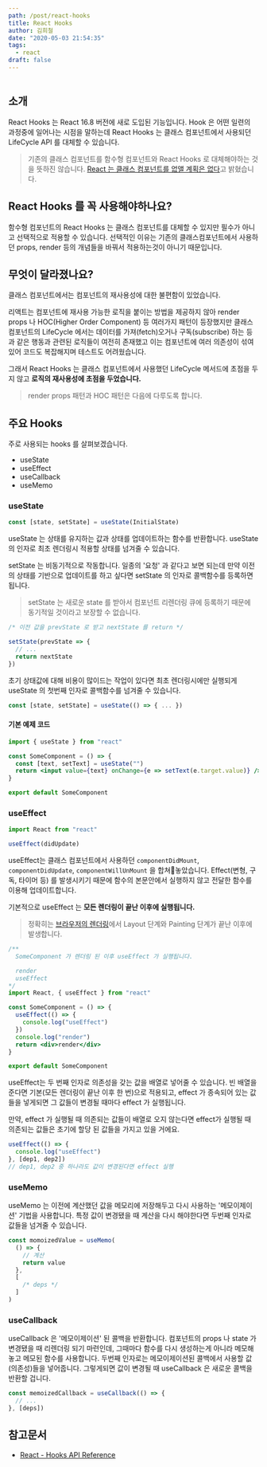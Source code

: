 ```yaml
---
path: /post/react-hooks
title: React Hooks
author: 김희철
date: "2020-05-03 21:54:35"
tags:
  - react
draft: false
---
```


```toc

```

## 소개

React Hooks 는 React 16.8 버전에 새로 도입된 기능입니다. Hook 은 어떤 일련의 과정중에 일어나는 시점을 말하는데 React Hooks 는 클래스 컴포넌트에서 사용되던 LifeCycle API 를 대체할 수 있습니다.

> 기존의 클래스 컴포넌트를 함수형 컴포넌트와 React Hooks 로 대체해야하는 것을 뜻하진 않습니다. [React 는 클래스 컴포넌트를 없앨 계획은 없다](https://ko.reactjs.org/docs/hooks-intro.html#no-breaking-changes)고 밝혔습니다.

## React Hooks 를 꼭 사용해야하나요?

함수형 컴포넌트의 React Hooks 는 클래스 컴포넌트를 대체할 수 있지만 필수가 아니고 선택적으로 적용할 수 있습니다. 선택적인 이유는 기존의 클래스컴포넌트에서 사용하던 props, render 등의 개념들을 바꿔서 적용하는것이 아니기 때문입니다.

## 무엇이 달라졌나요?

클래스 컴포넌트에서는 컴포넌트의 재사용성에 대한 불편함이 있었습니다.

리액트는 컴포넌트에 재사용 가능한 로직을 붙이는 방법을 제공하지 않아 render props 나 HOC(Higher Order Component) 등 여러가지 패턴이 등장했지만 클래스 컴포넌트의 LifeCycle 에서는 데이터를 가져(fetch)오거나 구독(subscribe) 하는 등과 같은 행동과 관련된 로직들이 여전히 존재했고 이는 컴포넌트에 여러 의존성이 섞여있어 코드도 복잡해지며 테스트도 어려웠습니다.

그래서 React Hooks 는 클래스 컴포넌트에서 사용했던 LifeCycle 메서드에 초점을 두지 않고 **로직의 재사용성에 초점을 두었습니다.**

> render props 패턴과 HOC 패턴은 다음에 다루도록 합니다.

## 주요 Hooks

주로 사용되는 hooks 를 살펴보겠습니다.

- useState
- useEffect
- useCallback
- useMemo

### useState

```jsx
const [state, setState] = useState(InitialState)
```

useState 는 상태를 유지하는 값과 상태를 업데이트하는 함수를 반환합니다. useState 의 인자로 최초 렌더링시 적용할 상태를 넘겨줄 수 있습니다.

setState 는 비동기적으로 작동합니다. 일종의 '요청' 과 같다고 보면 되는데 만약 이전의 상태를 기반으로 업데이트를 하고 싶다면 setState 의 인자로 콜백함수를 등록하면됩니다.

> setState 는 새로운 state 를 받아서 컴포넌트 리렌더링 큐에 등록하기 때문에 동기적일 것이라고 보장할 수 없습니다.

```jsx
/* 이전 값을 prevState 로 받고 nextState 를 return */

setState(prevState => {
  // ...
  return nextState
})
```

초기 상태값에 대해 비용이 많이드는 작업이 있다면 최초 렌더링시에만 실행되게 useState 의 첫번째 인자로 콜백함수를 넘겨줄 수 있습니다.

```jsx
const [state, setState] = useState(() => { ... })
```

#### 기본 예제 코드

```jsx
import { useState } from "react"

const SomeComponent = () => {
  const [text, setText] = useState("")
  return <input value={text} onChange={e => setText(e.target.value)} />
}

export default SomeComponent
```

### useEffect

```jsx
import React from "react"

useEffect(didUpdate)
```

useEffect는 클래스 컴포넌트에서 사용하던 `componentDidMount`, `componentDidUpdate`, `componentWillUnMount` 을 합쳐놓았습니다. Effect(변형, 구독, 타이머 등) 를 발생시키기 때문에 함수의 본문안에서 실행하지 않고 전달한 함수를 이용해 업데이트합니다.

기본적으로 useEffect 는 **모든 렌더링이 끝난 이후에 실행됩니다.**

> 정확히는 [브라우저의 렌더링](https://d2.naver.com/helloworld/59361)에서 Layout 단계와 Painting 단계가 끝난 이후에 발생합니다.

```jsx
/**
  SomeComponent 가 렌더링 된 이후 useEffect 가 실행됩니다.

  render
  useEffect
*/
import React, { useEffect } from "react"

const SomeComponent = () => {
  useEffect(() => {
    console.log("useEffect")
  })
  console.log("render")
  return <div>render</div>
}

export default SomeComponent
```

useEffect는 두 번째 인자로 의존성을 갖는 값을 배열로 넣어줄 수 있습니다. 빈 배열을 준다면 기본(모든 렌더링이 끝난 이후 한 번)으로 적용되고, effect 가 종속되어 있는 값들을 넣게되면 그 값들이 변경될 때마다 effect 가 실행됩니다.

만약, effect 가 실행될 때 의존되는 값들이 배열로 오지 않는다면 effect가 실행될 때 의존되는 값들은 초기에 할당 된 값들을 가지고 있을 거에요.

```jsx
useEffect(() => {
  console.log("useEffect")
}, [dep1, dep2])
// dep1, dep2 중 하나라도 값이 변경된다면 effect 실행
```

### useMemo

useMemo 는 이전에 계산했던 값을 메모리에 저장해두고 다시 사용하는 '메모이제이션' 기법을 사용합니다. 특정 값이 변경됐을 때 계산을 다시 해야한다면 두번째 인자로 값들을 넘겨줄 수 있습니다.

```jsx
const momoizedValue = useMemo(
  () => {
    // 계산
    return value
  },
  [
    /* deps */
  ]
)
```

### useCallback

useCallback 은 '메모이제이션' 된 콜백을 반환합니다. 컴포넌트의 props 나 state 가 변경됐을 때 리렌더링 되기 마련인데, 그때마다 함수를 다시 생성하는게 아니라 메모해놓고 메모된 함수를 사용합니다. 두번째 인자로는 메모이제이션된 콜백에서 사용할 값(의존성)들을 넣어줍니다. 그렇게되면 값이 변경될 때 useCallback 은 새로운 콜백을 반환할 겁니다.

```jsx
const memoizedCallback = useCallback(() => {
  // ...
}, [deps])
```

## 참고문서

- [React - Hooks API Reference](https://ko.reactjs.org/docs/hooks-reference.html)
